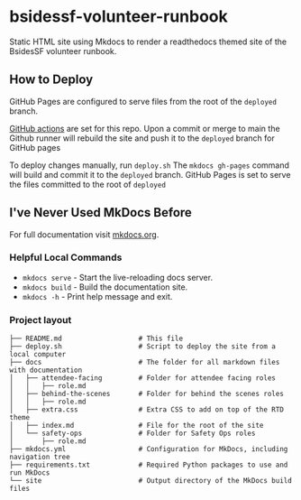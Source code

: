 # bsidessf-volunteer-runbook

Static HTML site using Mkdocs to render a readthedocs themed site of the BsidesSF volunteer runbook.

## How to Deploy

GitHub Pages are configured to serve files from the root of the `deployed` branch.

[GitHub actions](.github/workflows/deploy-static-site.yml) are set for this repo. Upon a commit or merge to main the Github runner will rebuild the site and push it to the `deployed` branch for GitHub pages

To deploy changes manually, run `deploy.sh` The `mkdocs gh-pages` command will build and commit it to the `deployed` branch. GitHub Pages is set to serve the files committed to the root of `deployed`

## I've Never Used MkDocs Before

For full documentation visit [mkdocs.org](https://www.mkdocs.org).

### Helpful Local Commands

* `mkdocs serve` - Start the live-reloading docs server.
* `mkdocs build` - Build the documentation site.
* `mkdocs -h` - Print help message and exit.

### Project layout

```
├── README.md                   # This file
├── deploy.sh                   # Script to deploy the site from a local computer
├── docs                        # The folder for all markdown files with documentation
│   ├── attendee-facing         # Folder for attendee facing roles
│   │   ├── role.md
│   ├── behind-the-scenes       # Folder for behind the scenes roles
│   │   ├── role.md
│   ├── extra.css               # Extra CSS to add on top of the RTD theme
│   ├── index.md                # File for the root of the site
│   └── safety-ops              # Folder for Safety Ops roles
│       ├── role.md
├── mkdocs.yml                  # Configuration for MkDocs, including navigation tree
├── requirements.txt            # Required Python packages to use and run MkDocs
└── site                        # Output directory of the MkDocs build files
```